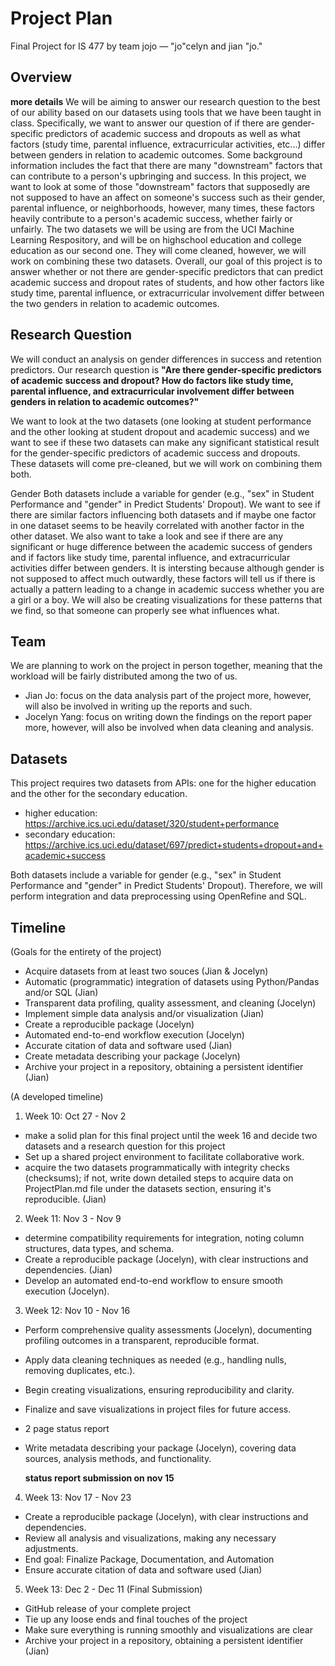 # Project Plan 
Final Project for IS 477 by team jojo — "jo"celyn and jian "jo."

## Overview 
**more details** 
We will be aiming to answer our research question to the best of our ability based on our datasets using tools that we have been taught in class. Specifically, we want to answer our question of if there are gender-specific predictors of academic success and dropouts as well as what factors (study time, parental influence, extracurricular activities, etc...) differ between genders in relation to academic outcomes. Some background information includes the fact that there are many "downstream" factors that can contribute to a person's upbringing and success. In this project, we want to look at some of those "downstream" factors that supposedly are not supposed to have an affect on someone's success such as their gender, parental influence, or neighborhoods, however, many times, these factors heavily contribute to a person's academic success, whether fairly or unfairly. The two datasets we will be using are from the UCI Machine Learning Respository, and will be on highschool education and college education as our second one. They will come cleaned, however, we will work on combining these two datasets. Overall, our goal of this project is to answer whether or not there are gender-specific predictors that can predict academic success and dropout rates of students, and how other factors like study time, parental influence, or extracurricular involvement differ between the two genders in relation to academic outcomes. 

## Research Question 
We will conduct an analysis on gender differences in success and retention predictors. Our research question is **"Are there gender-specific predictors of academic success and dropout? How do factors like study time, parental influence, and extracurricular involvement differ between genders in relation to academic outcomes?"**

We want to look at the two datasets (one looking at student performance and the other looking at student dropout and academic success) and we want to see if these two datasets can make any significant statistical result for the gender-specific predictors of academic success and dropouts. These datasets will come pre-cleaned, but we will work on combining them both.

Gender
Both datasets include a variable for gender (e.g., "sex" in Student Performance and "gender" in Predict Students' Dropout).
We want to see if there are similar factors influencing both datasets and if maybe one factor in one dataset seems to be heavily correlated with another factor in the other dataset. We also want to take a look and see if there are any significant or huge difference between the academic success of genders and if factors like study time, parental influence, and extracurricular activities differ between genders. It is intersting because although gender is not supposed to affect much outwardly, these factors will tell us if there is actually a pattern leading to a change in academic success whether you are a girl or a boy. We will also be creating visualizations for these patterns that we find, so that someone can properly see what influences what.

## Team 
We are planning to work on the project in person together, meaning that the workload will be fairly distributed among the two of us. 

- Jian Jo: focus on the data analysis part of the project more, however, will also be involved in writing up the reports and such.
- Jocelyn Yang: focus on writing down the findings on the report paper more, however, will also be involved when data cleaning and analysis.
  
## Datasets 
This project requires two datasets from APIs: one for the higher education and the other for the secondary education. 
- higher education: https://archive.ics.uci.edu/dataset/320/student+performance 
- secondary education: https://archive.ics.uci.edu/dataset/697/predict+students+dropout+and+academic+success 

Both datasets include a variable for gender (e.g., "sex" in Student Performance and "gender" in Predict Students' Dropout). Therefore, we will perform integration and data preprocessing using OpenRefine and SQL.
## Timeline 

(Goals for the entirety of the project)
- Acquire datasets from at least two souces (Jian & Jocelyn)
- Automatic (programmatic) integration of datasets using Python/Pandas and/or SQL (Jian)
- Transparent data profiling, quality assessment, and cleaning (Jocelyn)
- Implement simple data analysis and/or visualization (Jian)
- Create a reproducible package (Jocelyn)
- Automated end-to-end workflow execution (Jocelyn)
- Accurate citation of data and software used (Jian)
- Create metadata describing your package (Jocelyn)
- Archive your project in a repository, obtaining a persistent identifier (Jian)

(A developed timeline)
1. Week 10: Oct 27 - Nov 2
- make a solid plan for this final project until the week 16 and decide two datasets and a research question for this project
- Set up a shared project environment to facilitate collaborative work.
- acquire the two datasets programmatically with integrity checks (checksums); if not, write down detailed steps to acquire data on ProjectPlan.md file under the datasets section, ensuring it's reproducible. (Jian)

2. Week 11: Nov 3 - Nov 9
- determine compatibility requirements for integration, noting column structures, data types, and schema.
- Create a reproducible package (Jocelyn), with clear instructions and dependencies. (Jian)
- Develop an automated end-to-end workflow to ensure smooth execution (Jocelyn).

  
3. Week 12: Nov 10 - Nov 16
- Perform comprehensive quality assessments (Jocelyn), documenting profiling outcomes in a transparent, reproducible format.
- Apply data cleaning techniques as needed (e.g., handling nulls, removing duplicates, etc.).
- Begin creating visualizations, ensuring reproducibility and clarity.
- Finalize and save visualizations in project files for future access.
- 2 page status report
- Write metadata describing your package (Jocelyn), covering data sources, analysis methods, and functionality.

  **status report submission on nov 15** 

4. Week 13: Nov 17 - Nov 23
- Create a reproducible package (Jocelyn), with clear instructions and dependencies.
- Review all analysis and visualizations, making any necessary adjustments.
- End goal: Finalize Package, Documentation, and Automation
- Ensure accurate citation of data and software used (Jian)

5. Week 13: Dec 2 - Dec 11 (Final Submission)
- GitHub release of your complete project
- Tie up any loose ends and final touches of the project
- Make sure everything is running smoothly and visualizations are clear
- Archive your project in a repository, obtaining a persistent identifier (Jian)
